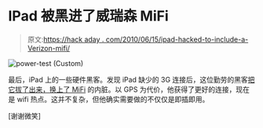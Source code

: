 # IPad 被黑进了威瑞森 MiFi

> 原文:[https://hack aday . com/2010/06/15/ipad-hacked-to-include-a-Verizon-mifi/](https://hackaday.com/2010/06/15/ipad-hacked-to-include-a-verizon-mifi/)

![](../Images/c3ef59e871f6d28dab96db5ccee1f78d.png "power-test (Custom)")

最后，iPad 上的一些硬件黑客。发现 iPad 缺少的 3G 连接后，这位勤劳的黑客[把它拔了出来，换上了 MiFi](http://dishtvhdstore.com/ipad-mifi-conversion-for-verizon/) 的内脏。以 GPS 为代价，他获得了更好的连接，现在是 wifi 热点。这并不复杂，但他确实需要做的不仅仅是即插即用。

[谢谢微笑]